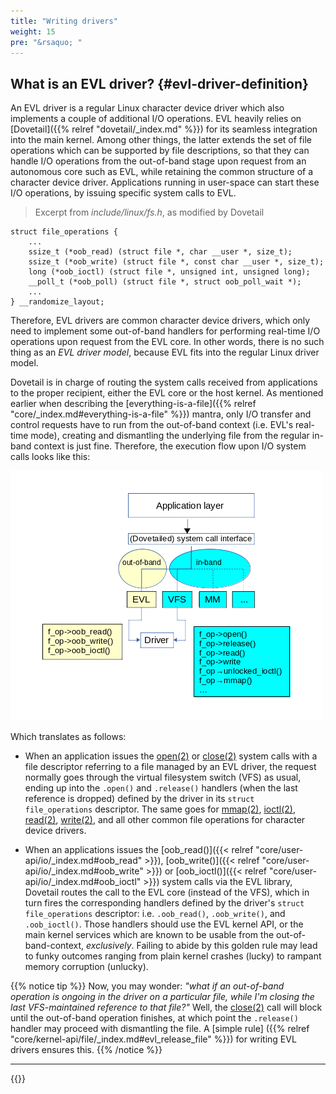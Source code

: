 ```yaml
---
title: "Writing drivers"
weight: 15
pre: "&rsaquo; "
---
```


## What is an EVL driver? {#evl-driver-definition}

An EVL driver is a regular Linux character device driver which also
implements a couple of additional I/O operations.  EVL heavily relies
on [Dovetail]({{% relref "dovetail/_index.md" %}}) for its seamless
integration into the main kernel. Among other things, the latter
extends the set of file operations which can be supported by file
descriptions, so that they can handle I/O operations from the
out-of-band stage upon request from an autonomous core such as EVL,
while retaining the common structure of a character device
driver. Applications running in user-space can start these I/O
operations, by issuing specific system calls to EVL.

> Excerpt from _include/linux/fs.h_, as modified by Dovetail
```
struct file_operations {
	...
	ssize_t (*oob_read) (struct file *, char __user *, size_t);
	ssize_t (*oob_write) (struct file *, const char __user *, size_t);
	long (*oob_ioctl) (struct file *, unsigned int, unsigned long);
	__poll_t (*oob_poll) (struct file *, struct oob_poll_wait *);
	...
} __randomize_layout;
```

Therefore, EVL drivers are common character device drivers, which only
need to implement some out-of-band handlers for performing real-time
I/O operations upon request from the EVL core. In other words, there
is no such thing as an _EVL driver model_, because EVL fits into the
regular Linux driver model.

Dovetail is in charge of routing the system calls received from
applications to the proper recipient, either the EVL core or the host
kernel.  As mentioned earlier when describing the
[everything-is-a-file]({{% relref
"core/_index.md#everything-is-a-file" %}}) mantra, only I/O transfer
and control requests have to run from the out-of-band context
(i.e. EVL's real-time mode), creating and dismantling the underlying
file from the regular in-band context is just fine. Therefore, the
execution flow upon I/O system calls looks like this:

![Alt text](/images/oob_calls.png "Out-of-band I/O handling")

Which translates as follows:

- When an application issues the
  [open(2)](http://man7.org/linux/man-pages/man2/open.2.html) or
  [close(2)](http://man7.org/linux/man-pages/man2/close.2.html) system
  calls with a file descriptor referring to a file managed by an EVL
  driver, the request normally goes through the virtual filesystem
  switch (VFS) as usual, ending up into the `.open()` and `.release()`
  handlers (when the last reference is dropped) defined by the driver
  in its `struct file_operations` descriptor. The same goes for
  [mmap(2)](http://man7.org/linux/man-pages/man2/mmap.2.html),
  [ioctl(2)](http://man7.org/linux/man-pages/man2/ioctl.2.html),
  [read(2)](http://man7.org/linux/man-pages/man2/read.2.html),
  [write(2)](http://man7.org/linux/man-pages/man2/write.2.html), and
  all other common file operations for character device drivers.

- When an applications issues the [oob_read()]({{< relref
  "core/user-api/io/_index.md#oob_read" >}}), [oob_write()]({{< relref
  "core/user-api/io/_index.md#oob_write" >}}) or [oob_ioctl()]({{<
  relref "core/user-api/io/_index.md#oob_ioctl" >}}) system calls via
  the EVL library, Dovetail routes the call to the EVL core (instead
  of the VFS), which in turn fires the corresponding handlers defined
  by the driver's `struct file_operations` descriptor: i.e.
  `.oob_read()`, `.oob_write()`, and `.oob_ioctl()`. Those handlers
  should use the EVL kernel API, or the main kernel services which are
  known to be usable from the out-of-band-context,
  _exclusively_. Failing to abide by this golden rule may lead to
  funky outcomes ranging from plain kernel crashes (lucky) to rampant
  memory corruption (unlucky).

{{% notice tip %}}
Now, you may wonder: _"what if an out-of-band operation is ongoing in
the driver on a particular file, while I'm closing the last
VFS-maintained reference to that file?"_ Well, the
[close(2)](http://man7.org/linux/man-pages/man2/close.2.html) call
will block until the out-of-band operation finishes, at which point
the `.release()` handler may proceed with dismantling the file. A
[simple rule] ({{% relref
"core/kernel-api/file/_index.md#evl_release_file" %}}) for writing EVL
drivers ensures this.
{{% /notice %}}

---

{{<lastmodified>}}
